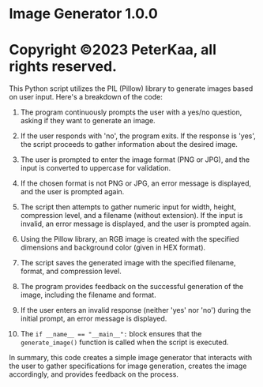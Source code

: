# Image Generator 1.0.0
# Copyright ©2023 PeterKaa, all rights reserved.

This Python script utilizes the PIL (Pillow) library to generate images based on user input. Here's a breakdown of the code:

1. The program continuously prompts the user with a yes/no question, asking if they want to generate an image.

2. If the user responds with 'no', the program exits. If the response is 'yes', the script proceeds to gather information about the desired image.

3. The user is prompted to enter the image format (PNG or JPG), and the input is converted to uppercase for validation.

4. If the chosen format is not PNG or JPG, an error message is displayed, and the user is prompted again.

5. The script then attempts to gather numeric input for width, height, compression level, and a filename (without extension). If the input is invalid, an error message is displayed, and the user is prompted again.

6. Using the Pillow library, an RGB image is created with the specified dimensions and background color (given in HEX format).

7. The script saves the generated image with the specified filename, format, and compression level.

8. The program provides feedback on the successful generation of the image, including the filename and format.

9. If the user enters an invalid response (neither 'yes' nor 'no') during the initial prompt, an error message is displayed.

10. The `if __name__ == "__main__":` block ensures that the `generate_image()` function is called when the script is executed.

In summary, this code creates a simple image generator that interacts with the user to gather specifications for image generation, creates the image accordingly, and provides feedback on the process.
